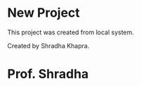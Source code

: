 # New Project

This project was created from local system.

Created by Shradha Khapra.

# Prof. Shradha